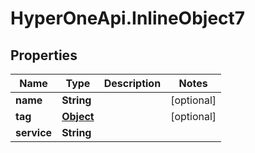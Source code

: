 # HyperOneApi.InlineObject7

## Properties
Name | Type | Description | Notes
------------ | ------------- | ------------- | -------------
**name** | **String** |  | [optional] 
**tag** | [**Object**](.md) |  | [optional] 
**service** | **String** |  | 


